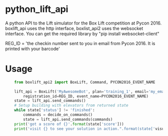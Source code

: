 # python_lift_api
A python API to the Lift simulator for the Box Lift competition at Pycon 2016. boxlift_api uses the http interface, boxlist_api2 uses the websocket interface. You can get the required library by "pip install websocket-client" 

REG_ID = 'the checkin number sent to you in email from Pycon 2016. It is printed with your barcode'

# Usage
```python
    from boxlift_api2 import BoxLift, Command, PYCON2016_EVENT_NAME
    
    lift_api = BoxLift('MyAwesomeBot', plan='training_1', email='my_email@example.com',
        registration_id=REG_ID, event_name=PYCON2016_EVENT_NAME)
    state = lift_api.send_commands()
    # Setup building with elevators from returned state
    while state['status'] != 'finished':
        commands = decide_on_commands()
        state = lift_api.send_commands(commands)
    print('got a score of {}'.format(state['score']))
    print('visit {} to see your solution in action.".format(state['visualization']))
```
